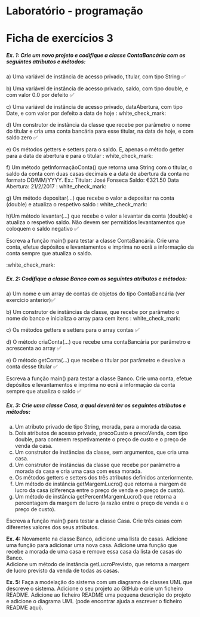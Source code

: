 # Laboratório - programação

# Ficha de exercícios 3

##### Ex. 1: Crie um novo projeto e codifique a classe ContaBancária com os seguintes atributos e  métodos:

a) Uma variável de instância de acesso privado, titular, com tipo String :white_check_mark:

b) Uma variável de instância de acesso privado, saldo, com tipo double, e com valor 0.0 por defeito :white_check_mark:

c) Uma variável de instância de acesso privado, dataAbertura, com tipo Date, e com valor por defeito a data de hoje :
white_check_mark:

d) Um construtor de instância da classe que recebe por parâmetro o nome do titular e cria uma conta bancária para esse
titular, na data de hoje, e com saldo zero :white_check_mark:

e) Os métodos getters e setters para o saldo. E, apenas o método getter para a data de abertura e para o titular :
white_check_mark:

f) Um método getInformaçãoConta() que retorna uma String com o titular, o saldo da conta com duas casas decimais e a
data de abertura da conta no formato DD/MM/YYYY. Ex.: Titular: José Fonseca Saldo: €321.50 Data Abertura: 21/2/2017 :
white_check_mark:

g) Um método depositar(…) que recebe o valor a depositar na conta (double) e atualiza o respetivo saldo :
white_check_mark:

h)Um método levantar(…) que recebe o valor a levantar da conta (double) e atualiza o respetivo saldo. Não devem ser
permitidos levantamentos que coloquem o saldo negativo :white_check_mark:

<p>Escreva a função main() para testar a classe ContaBancária. Crie uma conta, efetue depósitos e levantamentos e imprima no ecrã a informação da conta sempre que atualiza o saldo.</p>:white_check_mark:

##### Ex. 2: Codifique a classe Banco com os seguintes atributos e métodos:

a) Um nome e um array de contas de objetos do tipo ContaBancária (ver exercício anterior):white_check_mark:

b) Um construtor de instâncias da classe, que recebe por parâmetro o nome do banco e inicializa o array para cem itens :
white_check_mark:

c) Os métodos getters e setters para o array contas :white_check_mark:

d) O método criaConta(…) que recebe uma contaBancária por parâmetro e acrescenta ao array :white_check_mark:

e) O método getConta(…) que recebe o titular por parâmetro e devolve a conta desse titular :white_check_mark:

Escreva a função main() para testar a classe Banco. Crie uma conta, efetue depósitos e levantamentos e imprima no ecrã a
informação da conta sempre que atualiza o saldo :white_check_mark:

##### Ex. 3:</b> Crie uma classe Casa, a qual deverá ter os seguintes atributos e métodos:</p>

<ol type="a">
<li> Um atributo privado de tipo String, morada, para a morada da casa.</li>
<li> Dois atributos de acesso privado, precoCusto e precoVenda, com tipo double, para  conterem respetivamente o preço de custo e o preço de venda da casa. </li>
<li> Um construtor de instâncias da classe, sem argumentos, que cria uma casa. </li>
<li> Um construtor de instâncias da classe que recebe por parâmetro a morada da casa e  cria uma casa com essa morada. </li>
<li> Os métodos getters e setters dos três atributos definidos anteriormente.</li>

<li> Um método de instância getMargemLucro() que retorna a margem de lucro da casa  (diferença entre o preço de venda e o preço de custo).</li>
<li> Um método de instância getPercentMargemLucro() que retorna a percentagem da  margem de lucro (a razão entre o preço de venda e o preço de custo).</li>
</ol>
<p>Escreva a função main() para testar a classe Casa. Crie três casas com
diferentes valores dos seus atributos.</p>


<p><b>Ex. 4:</b> Novamente na classe Banco, adicione uma lista de casas. Adicione uma
função para adicionar uma nova casa. Adicione uma função que recebe a morada de uma casa e remove essa casa da lista de
casas do Banco.
<br>Adicione um método de instância getLucroPrevisto, que retorna a margem de lucro previsto da venda de
todas as casas.</p>

<p><b>Ex. 5:</b> Faça a modelação do sistema com um diagrama de classes UML que descreve o sistema. Adicione o seu projeto ao GitHub e crie um ficheiro README. Adicione ao ficheiro README uma pequena descrição do projeto e adicione o diagrama UML (pode encontrar ajuda a escrever o ficheiro README aqui).</p>
